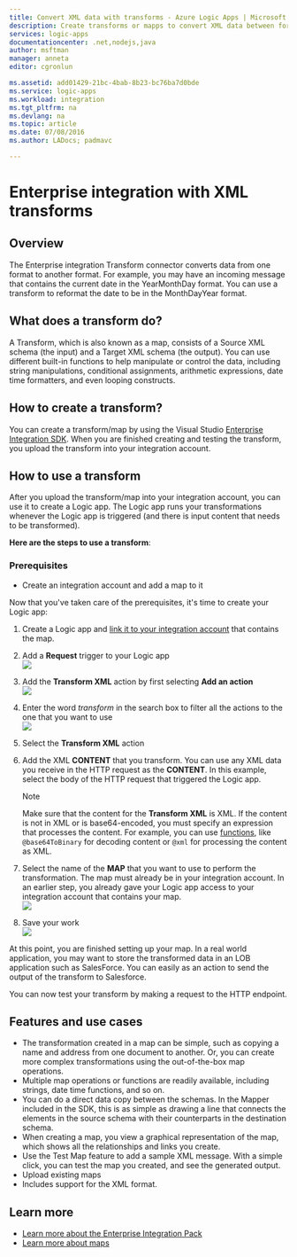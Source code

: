 ```yaml
---
title: Convert XML data with transforms - Azure Logic Apps | Microsoft Docs
description: Create transforms or mapps to convert XML data between formats in logic apps by using the Enterprise Integration SDK
services: logic-apps
documentationcenter: .net,nodejs,java
author: msftman
manager: anneta
editor: cgronlun

ms.assetid: add01429-21bc-4bab-8b23-bc76ba7d0bde
ms.service: logic-apps
ms.workload: integration
ms.tgt_pltfrm: na
ms.devlang: na
ms.topic: article
ms.date: 07/08/2016
ms.author: LADocs; padmavc

---
```

# Enterprise integration with XML transforms
## Overview
The Enterprise integration Transform connector converts data from one format to another format. For example, you may have an incoming message that contains the current date in the YearMonthDay format. You can use a transform to reformat the date to be in the MonthDayYear format.

## What does a transform do?
A Transform, which is also known as a map, consists of a Source XML schema (the input) and a Target XML schema (the output). You can use different built-in functions to help manipulate or control the data, including string manipulations, conditional assignments, arithmetic expressions, date time formatters, and even looping constructs.

## How to create a transform?
You can create a transform/map by using the Visual Studio [Enterprise Integration SDK](https://aka.ms/vsmapsandschemas). When you are finished creating and testing the transform, you upload the transform into your integration account. 

## How to use a transform
After you upload the transform/map into your integration account, you can use it to create a Logic app. The Logic app runs your transformations whenever the Logic app is triggered (and there is input content that needs to be transformed).

**Here are the steps to use a transform**:

### Prerequisites

* Create an integration account and add a map to it  

Now that you've taken care of the prerequisites, it's time to create your Logic app:  

1. Create a Logic app and [link it to your integration account](../logic-apps/logic-apps-enterprise-integration-accounts.md "Learn to link an integration account to a Logic app") that contains the map.
2. Add a **Request** trigger to your Logic app  
   ![](./media/logic-apps-enterprise-integration-transforms/transform-1.png)    
3. Add the **Transform XML** action by first selecting **Add an action**   
   ![](./media/logic-apps-enterprise-integration-transforms/transform-2.png)   
4. Enter the word *transform* in the search box to filter all the actions to the one that you want to use  
   ![](./media/logic-apps-enterprise-integration-transforms/transform-3.png)  
5. Select the **Transform XML** action   
6. Add the XML **CONTENT** that you transform. You can use any XML data you receive in the HTTP request as the **CONTENT**. In this example, select the body of the HTTP request that triggered the Logic app.

   > [!NOTE]
   > Make sure that the content for the **Transform XML** is XML. 
   > If the content is not in XML or is base64-encoded, 
   > you must specify an expression that processes the content. 
   > For example, you can use [functions](logic-apps-workflow-definition-language.md#functions), 
   > like ```@base64ToBinary``` for decoding content or ```@xml``` for processing the content as XML.
 

7. Select the name of the **MAP** that you want to use to perform the transformation. The map must already be in your integration account. In an earlier step, you already gave your Logic app access to your integration account that contains your map.      
   ![](./media/logic-apps-enterprise-integration-transforms/transform-4.png) 
8. Save your work  
    ![](./media/logic-apps-enterprise-integration-transforms/transform-5.png) 

At this point, you are finished setting up your map. In a real world application, you may want to store the transformed data in an LOB application such as SalesForce. You can easily as an action to send the output of the transform to Salesforce. 

You can now test your transform by making a request to the HTTP endpoint.  

## Features and use cases
* The transformation created in a map can be simple, such as copying a name and address from one document to another. Or, you can create more complex transformations using the out-of-the-box map operations.  
* Multiple map operations or functions are readily available, including strings, date time functions, and so on.  
* You can do a direct data copy between the schemas. In the Mapper included in the SDK, this is as simple as drawing a line that connects the elements in the source schema with their counterparts in the destination schema.  
* When creating a map, you view a graphical representation of the map, which shows all the relationships and links you create.
* Use the Test Map feature to add a sample XML message. With a simple click, you can test the map you created, and see the generated output.  
* Upload existing maps  
* Includes support for the XML format.

## Learn more
* [Learn more about the Enterprise Integration Pack](../logic-apps/logic-apps-enterprise-integration-overview.md "Learn about Enterprise Integration Pack")  
* [Learn more about maps](../logic-apps/logic-apps-enterprise-integration-maps.md "Learn about enterprise integration maps")  

